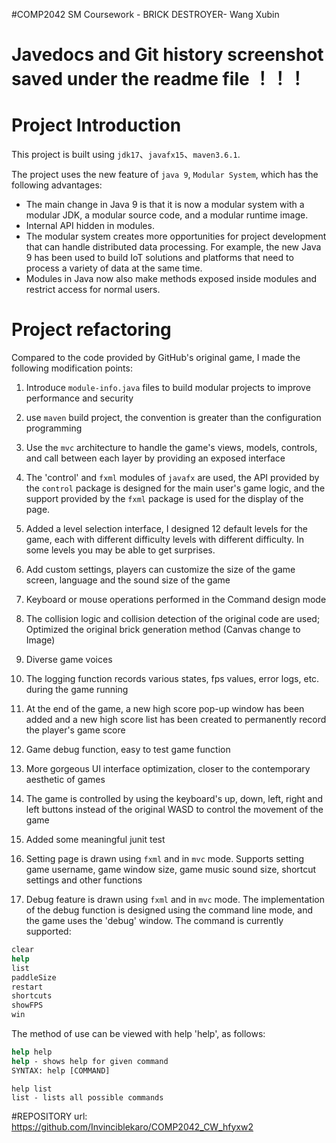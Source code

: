 #COMP2042 SM Coursework - BRICK DESTROYER- Wang Xubin

# Javedocs and Git history screenshot saved under the readme file ！！！

#  Project Introduction

This project is built using `jdk17`、`javafx15`、`maven3.6.1`.

The project uses the new feature of `java 9`, `Modular System`, which has the following advantages:

- The main change in Java 9 is that it is now a modular system with a modular JDK, a modular source code, and a modular runtime image.
- Internal API hidden in modules.
- The modular system creates more opportunities for project development that can handle distributed data processing. For example, the new Java 9 has been used to build IoT solutions and platforms that need to process a variety of data at the same time.
- Modules in Java now also make methods exposed inside modules and restrict access for normal users.

#  Project refactoring

Compared to the code provided by GitHub's original game, I made the following modification points:

1. Introduce `module-info.java` files to build modular projects to improve performance and security

2. use `maven` build project, the convention is greater than the configuration programming
3. Use the `mvc` architecture to handle the game's views, models, controls, and call between each layer by providing an exposed interface
4. The 'control' and `fxml` modules of `javafx` are used, the API provided by the `control` package is designed for the main user's game logic, and the support provided by the `fxml` package is used for the display of the page.
5. Added a level selection interface, I designed 12 default levels for the game, each with different difficulty levels with different difficulty. In some levels you may be able to get surprises.
6. Add custom settings, players can customize the size of the game screen, language and the sound size of the game
7. Keyboard or mouse operations performed in the Command design mode
8. The collision logic and collision detection of the original code are used; Optimized the original brick generation method (Canvas change to Image)
9. Diverse game voices
10. The logging function records various states, fps values, error logs, etc. during the game running
11. At the end of the game, a new high score pop-up window has been added and a new high score list has been created to permanently record the player's game score
12. Game debug function, easy to test game function
13. More gorgeous UI interface optimization, closer to the contemporary aesthetic of games
14. The game is controlled by using the keyboard's up, down, left, right and left buttons instead of the original WASD to control the movement of the game
15. Added some meaningful junit test
16. Setting page is drawn using `fxml` and in `mvc` mode. Supports setting game username, game window size, game music sound size, shortcut settings and other functions
17. Debug feature is drawn using `fxml` and in `mvc` mode. The implementation of the debug function is designed using the command line mode, and the game uses the 'debug' window. The command is currently supported:
```cmd
clear
help
list
paddleSize
restart
shortcuts
showFPS
win
```
The method of use can be viewed with help 'help', as follows:
```cmd
help help
help - shows help for given command
SYNTAX: help [COMMAND]
```
```
help list
list - lists all possible commands
```

#REPOSITORY url: https://github.com/Invinciblekaro/COMP2042_CW_hfyxw2
